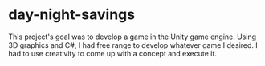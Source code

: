 # day-night-savings
This project's goal was to develop a game in the Unity game engine. Using 3D graphics and C#, I had free range to develop whatever game I desired. I had to use creativity to come up with a concept and execute it.
